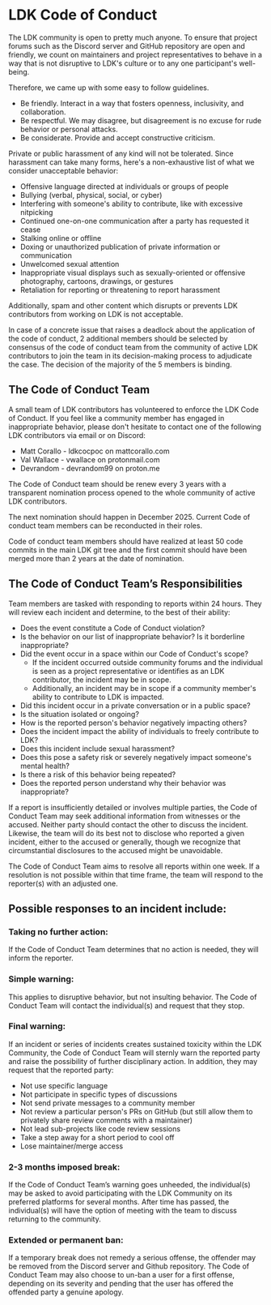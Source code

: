 # LDK Code of Conduct

The LDK community is open to pretty much anyone. To ensure that project forums such as the Discord server and GitHub repository are open and friendly, we count on maintainers and project representatives to behave in a way that is not disruptive to LDK's culture or to any one participant's well-being.

Therefore, we came up with some easy to follow guidelines.
 * Be friendly. Interact in a way that fosters openness, inclusivity, and collaboration.
 * Be respectful. We may disagree, but disagreement is no excuse for rude behavior or personal attacks.
 * Be considerate. Provide and accept constructive criticism.

Private or public harassment of any kind will not be tolerated. Since harassment can take many forms, here's a non-exhaustive list of what we consider unacceptable behavior:
 * Offensive language directed at individuals or groups of people
 * Bullying (verbal, physical, social, or cyber)
 * Interfering with someone's ability to contribute, like with excessive nitpicking
 * Continued one-on-one communication after a party has requested it cease
 * Stalking online or offline
 * Doxing or unauthorized publication of private information or communication
 * Unwelcomed sexual attention
 * Inappropriate visual displays such as sexually-oriented or offensive  photography, cartoons, drawings, or gestures
 * Retaliation for reporting or threatening to report harassment

Additionally, spam and other content which disrupts or prevents LDK contributors from working on LDK is not acceptable.

In case of a concrete issue that raises a deadlock about the application of the code of conduct, 2 additional members should be selected by consensus of the code of conduct team from the community of
active LDK contributors to join the team in its decision-making process to adjudicate the case. The decision of the majority of the 5 members is binding.

## The Code of Conduct Team

A small team of LDK contributors has volunteered to enforce the LDK Code of Conduct. If you feel like a community member has engaged in inappropriate behavior, please don't hesitate to contact one of the following LDK contributors via email or on Discord:
 * Matt Corallo - ldkcocpoc on mattcorallo.com
 * Val Wallace - vwallace on protonmail.com
 * Devrandom - devrandom99 on proton.me

The Code of Conduct team should be renew every 3 years with a transparent nomination process opened to the whole community of active LDK contributors.

The next nomination should happen in December 2025. Current Code of conduct team members can be reconducted in their roles.

Code of conduct team members should have realized at least 50 code commits in the main LDK git tree and the first commit should have been merged more than 2 years at the date of nomination.

## The Code of Conduct Team’s Responsibilities

Team members are tasked with responding to reports within 24 hours. They will review each incident and determine, to the best of their ability:
 * Does the event constitute a Code of Conduct violation?
 * Is the behavior on our list of inappropriate behavior? Is it borderline inappropriate?
 * Did the event occur in a space within our Code of Conduct's scope?
   * If the incident occurred outside community forums and the individual is seen as a project representative or identifies as an LDK contributor, the incident may be in scope.
   * Additionally, an incident may be in scope if a community member's ability to contribute to LDK is impacted.
 * Did this incident occur in a private conversation or in a public space?
 * Is the situation isolated or ongoing?
 * How is the reported person's behavior negatively impacting others?
 * Does the incident impact the ability of individuals to freely contribute to LDK?
 * Does this incident include sexual harassment?
 * Does this pose a safety risk or severely negatively impact someone's mental health?
 * Is there a risk of this behavior being repeated?
 * Does the reported person understand why their behavior was inappropriate?

If a report is insufficiently detailed or involves multiple parties, the Code of Conduct Team may seek additional information from witnesses or the accused. Neither party should contact the other to discuss the incident. Likewise, the team will do its best not to disclose who reported a given incident, either to the accused or generally, though we recognize that circumstantial disclosures to the accused might be unavoidable.

The Code of Conduct Team aims to resolve all reports within one week. If a resolution is not possible within that time frame, the team will respond to the reporter(s) with an adjusted one.

## Possible responses to an incident include:

### Taking no further action:
If the Code of Conduct Team determines that no action is needed, they will inform the reporter.

### Simple warning:
This applies to disruptive behavior, but not insulting behavior. The Code of Conduct Team will contact the individual(s) and request that they stop.

### Final warning:
If an incident or series of incidents creates sustained toxicity within the LDK Community, the Code of Conduct Team will sternly warn the reported party and raise the possibility of further disciplinary action. In addition, they may request that the reported party:
 * Not use specific language
 * Not participate in specific types of discussions
 * Not send private messages to a community member
 * Not review a particular person's PRs on GitHub (but still allow them to privately share review comments with a maintainer)
 * Not lead sub-projects like code review sessions
 * Take a step away for a short period to cool off
 * Lose maintainer/merge access

### 2-3 months imposed break:
If the Code of Conduct Team’s warning goes unheeded, the individual(s) may be asked to avoid participating with the LDK Community on its preferred platforms for several months. After time has passed, the individual(s) will have the option of meeting with the team to discuss returning to the community.

### Extended or permanent ban:
If a temporary break does not remedy a serious offense, the offender may be removed from the Discord server and Github repository. The Code of Conduct Team may also choose to un-ban a user for a first offense, depending on its severity and pending that the user has offered the offended party a genuine apology.
